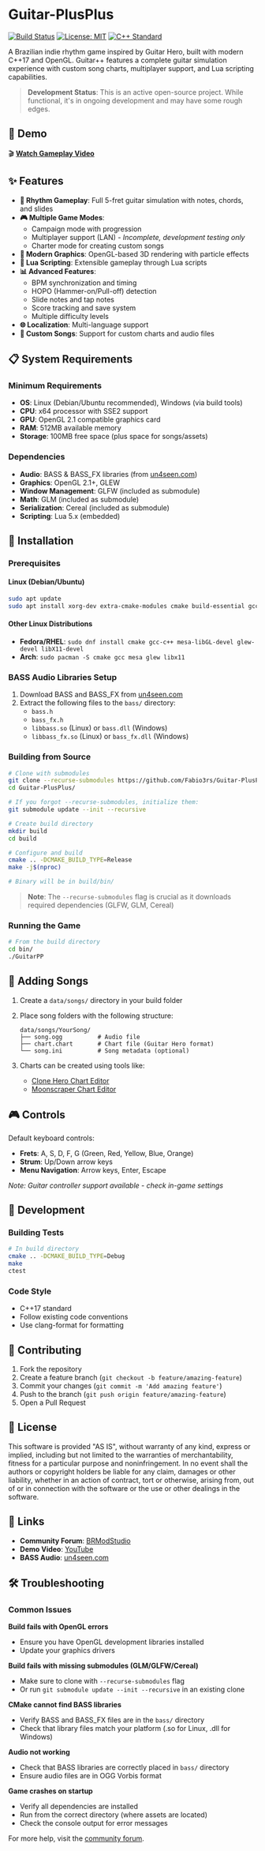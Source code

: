 # Guitar-PlusPlus

[![Build Status](https://github.com/Fabio3rs/Guitar-PlusPlus/workflows/Build%20and%20test%20Guitar%2B%2B/badge.svg)](https://github.com/Fabio3rs/Guitar-PlusPlus/actions)
[![License: MIT](https://img.shields.io/badge/License-MIT-yellow.svg)](#license)
[![C++ Standard](https://img.shields.io/badge/C++-17-blue.svg)](https://isocpp.org/std/the-standard)

A Brazilian indie rhythm game inspired by Guitar Hero, built with modern C++17 and OpenGL. Guitar++ features a complete guitar simulation experience with custom song charts, multiplayer support, and Lua scripting capabilities.

> **Development Status**: This is an active open-source project. While functional, it's in ongoing development and may have some rough edges.

## 🎸 Demo

🎬 **[Watch Gameplay Video](https://www.youtube.com/watch?v=p2zfNnjcJ2M)**

## ✨ Features

- **🎵 Rhythm Gameplay**: Full 5-fret guitar simulation with notes, chords, and slides
- **🎮 Multiple Game Modes**: 
  - Campaign mode with progression
  - Multiplayer support (LAN) - *Incomplete, development testing only*
  - Charter mode for creating custom songs
- **🎨 Modern Graphics**: OpenGL-based 3D rendering with particle effects
- **🔧 Lua Scripting**: Extensible gameplay through Lua scripts
- **📊 Advanced Features**:
  - BPM synchronization and timing
  - HOPO (Hammer-on/Pull-off) detection
  - Slide notes and tap notes
  - Score tracking and save system
  - Multiple difficulty levels
- **🌐 Localization**: Multi-language support
- **🎵 Custom Songs**: Support for custom charts and audio files

## 📋 System Requirements

### Minimum Requirements
- **OS**: Linux (Debian/Ubuntu recommended), Windows (via build tools)
- **CPU**: x64 processor with SSE2 support
- **GPU**: OpenGL 2.1 compatible graphics card
- **RAM**: 512MB available memory
- **Storage**: 100MB free space (plus space for songs/assets)

### Dependencies
- **Audio**: BASS & BASS_FX libraries (from [un4seen.com](http://www.un4seen.com/))
- **Graphics**: OpenGL 2.1+, GLEW
- **Window Management**: GLFW (included as submodule)
- **Math**: GLM (included as submodule) 
- **Serialization**: Cereal (included as submodule)
- **Scripting**: Lua 5.x (embedded)

## 🚀 Installation

### Prerequisites

#### Linux (Debian/Ubuntu)
```bash
sudo apt update
sudo apt install xorg-dev extra-cmake-modules cmake build-essential gcc g++ libgl-dev libglew-dev
```

#### Other Linux Distributions
- **Fedora/RHEL**: `sudo dnf install cmake gcc-c++ mesa-libGL-devel glew-devel libX11-devel`
- **Arch**: `sudo pacman -S cmake gcc mesa glew libx11`

### BASS Audio Libraries Setup

1. Download BASS and BASS_FX from [un4seen.com](http://www.un4seen.com/)
2. Extract the following files to the `bass/` directory:
   - `bass.h`
   - `bass_fx.h` 
   - `libbass.so` (Linux) or `bass.dll` (Windows)
   - `libbass_fx.so` (Linux) or `bass_fx.dll` (Windows)

### Building from Source

```bash
# Clone with submodules
git clone --recurse-submodules https://github.com/Fabio3rs/Guitar-PlusPlus.git
cd Guitar-PlusPlus/

# If you forgot --recurse-submodules, initialize them:
git submodule update --init --recursive

# Create build directory
mkdir build
cd build

# Configure and build
cmake .. -DCMAKE_BUILD_TYPE=Release
make -j$(nproc)

# Binary will be in build/bin/
```

> **Note**: The `--recurse-submodules` flag is crucial as it downloads required dependencies (GLFW, GLM, Cereal)

### Running the Game

```bash
# From the build directory
cd bin/
./GuitarPP
```

## 🎵 Adding Songs

1. Create a `data/songs/` directory in your build folder
2. Place song folders with the following structure:
   ```
   data/songs/YourSong/
   ├── song.ogg          # Audio file
   ├── chart.chart       # Chart file (Guitar Hero format)
   └── song.ini          # Song metadata (optional)
   ```

3. Charts can be created using tools like:
   - [Clone Hero Chart Editor](https://github.com/TheNathannator/GuitarGame_ChartFormats/blob/main/doc/FileFormats/.chart.md)
   - [Moonscraper Chart Editor](https://github.com/FireFox2000000/Moonscraper-Chart-Editor)

## 🎮 Controls

Default keyboard controls:
- **Frets**: A, S, D, F, G (Green, Red, Yellow, Blue, Orange)
- **Strum**: Up/Down arrow keys
- **Menu Navigation**: Arrow keys, Enter, Escape

*Note: Guitar controller support available - check in-game settings*

## 🔧 Development

### Building Tests
```bash
# In build directory
cmake .. -DCMAKE_BUILD_TYPE=Debug
make
ctest
```

### Code Style
- C++17 standard
- Follow existing code conventions
- Use clang-format for formatting

## 🤝 Contributing

1. Fork the repository
2. Create a feature branch (`git checkout -b feature/amazing-feature`)
3. Commit your changes (`git commit -m 'Add amazing feature'`)
4. Push to the branch (`git push origin feature/amazing-feature`)
5. Open a Pull Request

## 📝 License

This software is provided "AS IS", without warranty of any kind, express or implied, including but not limited to the warranties of merchantability, fitness for a particular purpose and noninfringement. In no event shall the authors or copyright holders be liable for any claim, damages or other liability, whether in an action of contract, tort or otherwise, arising from, out of or in connection with the software or the use or other dealings in the software.

## 🔗 Links

- **Community Forum**: [BRModStudio](https://brmodstudio.forumeiros.com/t1590-guitar-topico-oficial)
- **Demo Video**: [YouTube](https://www.youtube.com/watch?v=p2zfNnjcJ2M)
- **BASS Audio**: [un4seen.com](http://www.un4seen.com/)

## 🛠️ Troubleshooting

### Common Issues

**Build fails with OpenGL errors**
- Ensure you have OpenGL development libraries installed
- Update your graphics drivers

**Build fails with missing submodules (GLM/GLFW/Cereal)**
- Make sure to clone with `--recurse-submodules` flag
- Or run `git submodule update --init --recursive` in an existing clone

**CMake cannot find BASS libraries**
- Verify BASS and BASS_FX files are in the `bass/` directory
- Check that library files match your platform (.so for Linux, .dll for Windows)

**Audio not working**
- Check that BASS libraries are correctly placed in `bass/` directory
- Ensure audio files are in OGG Vorbis format

**Game crashes on startup**
- Verify all dependencies are installed
- Run from the correct directory (where assets are located)
- Check the console output for error messages

For more help, visit the [community forum](https://brmodstudio.forumeiros.com/t1590-guitar-topico-oficial).

